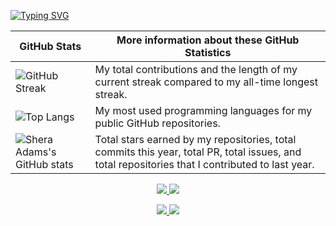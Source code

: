 [![Typing SVG](https://readme-typing-svg.herokuapp.com/?color=130F40&size=35&center=true&vCenter=true&width=1000&lines=HELLO,+MY+NAME+is+Murillo+Ribeiro+Barbosa;I'm+17+years+old;I+from+Carapicuíba,+SP;I+study+systems+development+at+Senai;Be+Welcome!+:%29)](https://git.io/typing-svg)


<!-- TABLE -->
| GitHub Stats | More information about these GitHub Statistics |
|---|---|
| ![GitHub Streak](https://github-readme-streak-stats.herokuapp.com/?user=murillobarbosa&count_private=true&show_icons=true&custom_title=Github&theme=tokyonight&bg_color=0,000000,130F40&layout=compact&border_radius=8) | My total contributions and the length of my current streak compared to my all-time longest streak.  |
| ![Top Langs](https://github-readme-stats.vercel.app/api/top-langs/?username=murillobarbosa&count_private=true&theme=tokyonight&bg_color=0,000000,130F40&layout=compact&border_radius=8&langs_count=20&hide=swift) | My most used programming languages for my public GitHub repositories.  |
| ![Shera Adams's GitHub stats](https://github-readme-stats.vercel.app/api?username=murillobarbosa&show_icons=true&count_private=true&theme=tokyonight&bg_color=0,000000,130F40&layout=compact&border_radius=10) | Total stars earned by my repositories, total commits this year, total PR, total issues, and total repositories that I contributed to last year. |


<!-- skills -->
<p align="center">
  <a href="https://skillicons.dev">
    <img src="https://skillicons.dev/icons?i=java,git,ai,ps,eclipse,ae,idea,c,cpp,js" />
    <img src="https://skillicons.dev/icons?i=instagram,linkedin,lua,py,qt,twitter,vscode,visualstudio,r" />
  </a>
</p>

<!-- contributors -->
<div align="center"> 
 
 <a href = "mailto:murillonnbarbosa@gmail.com"><img src="https://img.shields.io/badge/-Gmail-000000?style=for-the-badge&logo=gmail&logoColor=130F40" target="_blank">
 <a href="https://www.linkedin.com/in/murillo-ribeiro-0577ab22a/"><img src="https://img.shields.io/badge/LinkedIn-black?style=for-the-badge&logo=linkedin&logoColor=130F40"></a>
 </a>
  
</div>



